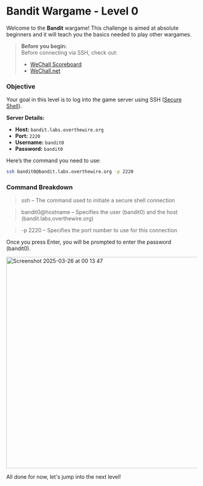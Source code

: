 # Bandit Wargame - Level 0  

Welcome to the **Bandit** wargame! This challenge is aimed at absolute beginners and it will teach you the basics needed to play other wargames. 

> **Before you begin:**  
> Before connecting via SSH, check out:  
> - [WeChall Scoreboard](https://overthewire.org/information/wechall.html)  
> - [WeChall.net](https://wechall.net/)  

### Objective  
Your goal in this level is to log into the game server using SSH ([Secure Shell](https://en.wikipedia.org/wiki/Secure_Shell)).  

**Server Details:**  
- **Host:** `bandit.labs.overthewire.org`  
- **Port:** `2220`  
- **Username:** `bandit0`  
- **Password:** `bandit0`  

Here’s the command you need to use:  

```sh
ssh bandit0@bandit.labs.overthewire.org -p 2220
```

### Command Breakdown
> ssh – The command used to initiate a secure shell connection

> bandit0@hostname – Specifies the user (bandit0) and the host (bandit.labs.overthewire.org)

> -p 2220 – Specifies the port number to use for this connection

Once you press Enter, you will be prompted to enter the password (bandit0).

<img width="558" alt="Screenshot 2025-03-26 at 00 13 47" src="https://github.com/user-attachments/assets/9633ac10-d0ec-4a84-88d6-fe06692e1923" />

All done for now, let's jump into the next level!
